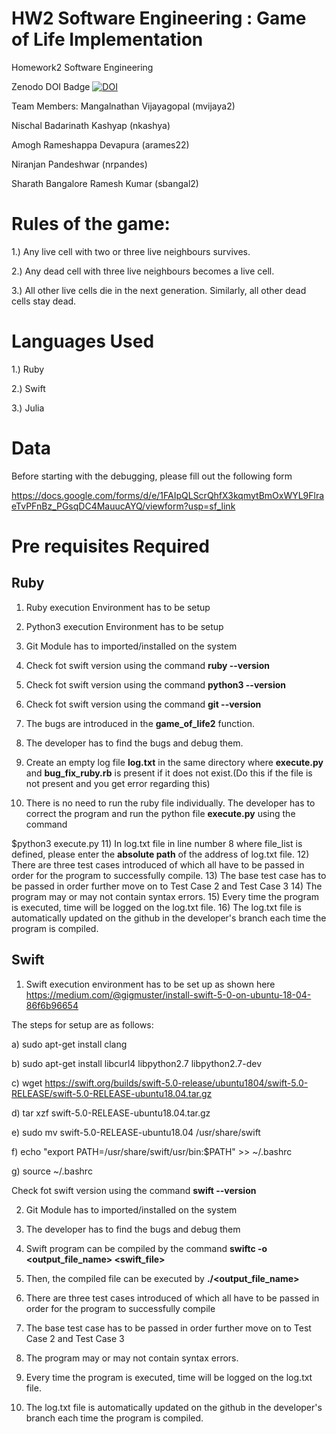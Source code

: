 # HW2 Software Engineering : Game of Life Implementation
Homework2 Software Engineering

Zenodo DOI Badge
[![DOI](https://zenodo.org/badge/289782467.svg)](https://zenodo.org/badge/latestdoi/289782467)

Team Members:
Mangalnathan Vijayagopal (mvijaya2)

Nischal Badarinath Kashyap (nkashya)

Amogh Rameshappa Devapura (arames22)

Niranjan Pandeshwar (nrpandes)

Sharath Bangalore Ramesh Kumar (sbangal2)

# Rules of the game:

1.) Any live cell with two or three live neighbours survives.

2.) Any dead cell with three live neighbours becomes a live cell.

3.) All other live cells die in the next generation. Similarly, all other dead cells stay dead.


# Languages Used

1.) Ruby


2.) Swift


3.) Julia

# Data 
Before starting with the debugging, please fill out the following form

https://docs.google.com/forms/d/e/1FAIpQLScrQhfX3kqmytBmOxWYL9FlraeTvPFnBz_PGsqDC4MauucAYQ/viewform?usp=sf_link

# Pre requisites Required 

## Ruby
1) Ruby execution Environment has to be setup
2) Python3 execution Environment has to be setup
3) Git Module has to imported/installed on the system
4) Check fot swift version using the command **ruby --version**
5) Check fot swift version using the command **python3 --version**
6) Check fot swift version using the command **git --version**


7) The bugs are introduced in the **game_of_life2** function.


8) The developer has to find the bugs and debug them.
9) Create an empty log file **log.txt** in the same directory where **execute.py** and **bug_fix_ruby.rb** is present if it does not exist.(Do this if the file is not present and you get error regarding this)
10) There is no need to run the ruby file individually. The developer has to correct the program and run the python file **execute.py** using the command
   
   
   $python3 execute.py
11) In log.txt file in line number 8 where file_list is defined, please enter the **absolute path** of the address of log.txt file.
12) There are three test cases introduced of which all have to be passed in order for the program to successfully compile.
13) The base test case has to be passed in order further move on to Test Case 2 and Test Case 3
14) The program may or may not contain syntax errors.
15) Every time the program is executed, time will be logged on the log.txt file.
16) The log.txt file is automatically updated on the github in the developer's branch each time the program is compiled.

## Swift
1) Swift execution environment has to be set up as shown here https://medium.com/@gigmuster/install-swift-5-0-on-ubuntu-18-04-86f6b96654

The steps for setup are as follows:

a) sudo apt-get install clang

b) sudo apt-get install libcurl4 libpython2.7 libpython2.7-dev

c) wget https://swift.org/builds/swift-5.0-release/ubuntu1804/swift-5.0-RELEASE/swift-5.0-RELEASE-ubuntu18.04.tar.gz

d) tar xzf swift-5.0-RELEASE-ubuntu18.04.tar.gz

e) sudo mv swift-5.0-RELEASE-ubuntu18.04 /usr/share/swift

f) echo "export PATH=/usr/share/swift/usr/bin:$PATH" >> ~/.bashrc

g) source  ~/.bashrc

Check fot swift version using the command **swift --version**

2) Git Module has to imported/installed on the system

3) The developer has to find the bugs and debug them

4) Swift program can be compiled by the command **swiftc -o <output_file_name> <swift_file>**

5) Then, the compiled file can be executed by **./<output_file_name>**

6) There are three test cases introduced of which all have to be passed in order for the program to successfully compile


7) The base test case has to be passed in order further move on to Test Case 2 and Test Case 3


8) The program may or may not contain syntax errors.


9) Every time the program is executed, time will be logged on the log.txt file.


10) The log.txt file is automatically updated on the github in the developer's branch each time the program is compiled.

